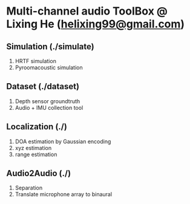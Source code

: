 # Multi-channel audio ToolBox @ Lixing He (helixing99@gmail.com)
## Simulation (./simulate)
1. HRTF simulation
2. Pyroomacoustic simulation
## Dataset (./dataset)
1. Depth sensor groundtruth
2. Audio + IMU collection tool

## Localization (./)
1. DOA estimation by Gaussian encoding
2. xyz estimation
3. range estimation

## Audio2Audio (./)
1. Separation
2. Translate microphone array to binaural
